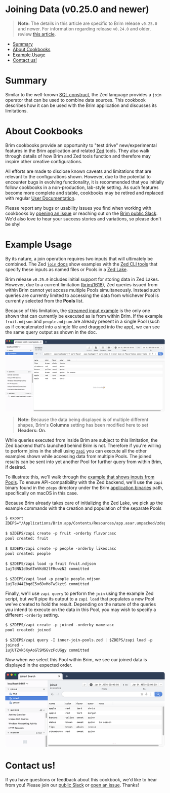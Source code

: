 # Joining Data (v0.25.0 and newer)

> **Note:** The details in this article are specific to Brim release `v0.25.0`
> and newer. For information regarding release `v0.24.0` and older, review
> [this article](https://github.com/brimdata/brim/wiki/Joining-Data).

- [Summary](#summary)
- [About Cookbooks](#about-cookbooks)
- [Example Usage](#example-usage)
- [Contact us!](#contact-us)

# Summary

Similar to the well-known [SQL construct](https://en.wikipedia.org/wiki/Join_(SQL)),
the Zed language provides a `join` operator that can be used to combine data
sources. This cookbook describes how it can be used with the Brim application
and discusses its limitations.

# About Cookbooks

Brim cookbooks provide an opportunity to "test drive" new/experimental
features in the Brim application and related [Zed](https://github.com/brimdata/zed)
tools. They also walk through details of how Brim and Zed tools function and
therefore may inspire other creative configurations.

All efforts are made to disclose known caveats and limitations that are
relevant to the configurations shown. However, due to the potential to
encounter bugs in evolving functionality, it is recommended that you initially
follow cookbooks in a non-production, lab-style setting. As such features
become more complete and stable, cookbooks may be retired and replaced with
regular [User Documentation](https://github.com/brimdata/brim/wiki#user-documentation).

Please report any bugs or usability issues you find when working with cookbooks
by [opening an issue](https://github.com/brimdata/brim/wiki/Troubleshooting#opening-an-issue)
or reaching out on the [Brim public Slack](https://www.brimsecurity.com/join-slack/).
We'd also love to hear your success stories and variations, so please don't be
shy!

# Example Usage

By its nature, a join operation requires two inputs that will
ultimately be combined. The Zed [`join` docs](https://github.com/brimdata/zed/tree/main/docs/language/operators#join)
show examples with the [Zed CLI tools](https://github.com/brimdata/zed/blob/main/cmd/zed/README.md)
that specify these inputs as named files or Pools in a [Zed Lake](https://github.com/brimdata/zed/blob/main/docs/lake/design.md).

Brim release `v0.25.0` includes initial support for storing data in Zed Lakes.
However, due to a current limitation ([brim/1618](https://github.com/brimdata/brim/issues/1618)),
Zed queries issued from within Brim cannot yet access multiple Pools
simultaneously. Instead such queries are currently limited to accessing the
data from whichever Pool is currently selected from the **Pools** list.

Because of this limitation, the [streamed input example](https://github.com/brimdata/zed/tree/main/docs/language/operators#example-5---streamed-input)
is the only one shown that can currently be executed as is from within Brim.
If the example `fruit.ndjson` and `people.ndjson` are already present in a
single Pool (such as if concatenated into a single file and dragged into the
app), we can see the same query output as shown in the doc.

![Streamed Join Example](media/Join-Streamed.png)

> **Note:** Because the data being displayed is of multiple different shapes,
> Brim's **Columns** setting has been modified here to set **Headers: On**.

While queries executed from inside Brim are subject to this limitation, the
Zed backend that's launched behind Brim is not. Therefore if you're willing to
perform joins in the shell using [`zapi`](https://github.com/brimdata/zed/blob/main/cmd/zed/README.md#zapi)
you can execute all the other examples shown while accessing data from multiple
Pools. The joined results can be sent into yet another Pool for further query
from within Brim, if desired.

To illustrate this, we'll walk through the [example that shows inputs from Pools](https://github.com/brimdata/zed/tree/main/docs/language/operators#example-4---inputs-from-pools).
To ensure API-compatibility with the Zed backend, we'll use the `zapi` binary
found in the `zdeps` directory under the Brim [application binaries](https://github.com/brimdata/brim/wiki/Filesystem-Paths#application-binaries-v0250)
path, specifically on macOS in this case.

Because Brim already takes care of initializing the Zed Lake, we pick up the
example commands with the creation and population of the separate Pools

```
$ export ZDEPS="/Applications/Brim.app/Contents/Resources/app.asar.unpacked/zdeps"

$ $ZDEPS/zapi create -p fruit -orderby flavor:asc
pool created: fruit

$ $ZDEPS/zapi create -p people -orderby likes:asc
pool created: people

$ $ZDEPS/zapi load -p fruit fruit.ndjson
1ujTdNNId0s6TmVKd02lFRuwzN2 committed

$ $ZDEPS/zapi load -p people people.ndjson
1ujTeU44ZbqdE5x6DvMoTwSkztS committed
```

Finally, we'll use `zapi query` to perform the `join` using the example Zed
script, but we'll pipe its output to a `zapi load` that populates a new Pool
we've created to hold the result. Depending on the nature of the queries you
intend to execute on the data in this Pool, you may wish to specify a different
`-orderby` setting.

```
$ $ZDEPS/zapi create -p joined -orderby name:asc
pool created: joined

$ $ZDEPS/zapi query -I inner-join-pools.zed | $ZDEPS/zapi load -p joined -
1ujUTZvk5KyAoGlSMSGvzFcUGgy committed
```

Now when we select this Pool within Brim, we see our joined data is
displayed in the expected order.

![Joined data in a Pool Example](media/Joined-Data-In-Pool.png)

# Contact us!

If you have questions or feedback about this cookbook, we'd like to hear from
you! Please join our [public Slack](https://www.brimsecurity.com/join-slack/) or
[open an issue](https://github.com/brimdata/brim/wiki/Troubleshooting#opening-an-issue). Thanks!
